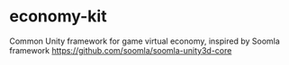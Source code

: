 economy-kit
===========

Common Unity framework for game virtual economy, inspired by Soomla framework https://github.com/soomla/soomla-unity3d-core
